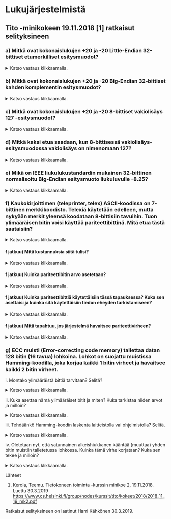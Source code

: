 # Lukujärjestelmistä

## Tito -minikokeen 19.11.2018 [1] ratkaisut selityksineen

### a) Mitkä ovat kokonaislukujen +20 ja -20 Little-Endian 32-bittiset etumerkilliset esitysmuodot?
<details>
  <summary>Katso vastaus klikkaamalla.</summary>

#### Ratkaisu
* Muutetaan ensin positiivinen luku +20 binääriluvuksi:
  * 20 = 16\*__1__ + 8\*__0__ + 4\*__1__ + 2\*__0__ + 1\*__0__
* Saadaan binääriluku `10100`.
* Seuraavaksi muutetaan se 32-bittiseksi binääriluvuksi:
* Saadaan `0000 0000  0000 0000  0000 0000  0001 0100`, joka on nyt luku +20 luontaisessa Big-Endian -esitysmuodossa, jossa eniten merkitsevä tavu on ensimmäisenä (8 ensimmäistä bittiä vasemmalta luettuna) ja vähiten merkitsevä tavu viimeisenä (8 viimeistä bittiä vasemmalta luettuna).
* Big Endian etumerkillisessä esitysmuodossa ensimmäinen bitti vasemmalta ilmaisee merkin. + on 0 ja - on 1. Vaihdetaan nyt merkki lukua -20 varten:
* Saadaan `1000 0000  0000 0000  0000 0000  0001 0100`, joka on nyt luku -20 luontaisessa Big Endian -esitysmuodossa.
* Seuraavaksi vaihdetaan tavujärjestys käänteiseen Little Endian -muotoon luvulle +20:
* Saadaan `0001 0100  0000 0000  0000 0000  0000 0000` tai heksadesimaalimuodossa `0x14000000`.
* Ja vastaavasti vaihdetaan tavujärjestys käänteiseen Little Endian -muotoon luvulle -20:
* Saadaan `0001 0100  0000 0000  0000 0000  1000 0000` tai heksadesimaalimuodossa `0x14000080`. Kannattaa erityisesti huomata, että etumerkillisessä Little Endian -muodossa etumerkin ilmaisee edelleenkin eniten merkitsevän tavun (oikeanpuoleisimman tavun) ensimmäinen bitti.


</details>


### b) Mitkä ovat kokonaislukujen +20 ja -20 Big-Endian 32-bittiset kahden komplementin esitysmuodot?
<details>
  <summary>Katso vastaus klikkaamalla.</summary>

#### Ratkaisu
Tehtävässä a on jo kokonaisluku +20 muutettu Big-Endian 32-bittiseksi kokonaisluvuksi `0000 0000  0000 0000  0000 0000  0001 0100`.

Big Endian kahden komplementin esitysmuodossa oleva positiivinen luku on valmiiksi oikeassa muodossaan. Määritellään siis enää luvun +20 vastaluku -20:

* Otetaan luvusta `0000 0000  0000 0000  0000 0000  0001 0100` ensin komplementti kääntämällä bitit (eli 0 -> 1 ja 1 -> 0).
* Saadaan `1111 1111  1111 1111  1111 1111 1110 1011`.
* Lisätään luku `1`.
* Saadaan `1111 1111  1111 1111  1111 1111 1110 1100`, joka on luku -20 Big Endian kahden komplementin esitysmuodossa.

</details>



### c) Mitkä ovat kokonaislukujen +20 ja -20 8-bittiset vakiolisäys 127 -esitysmuodot?
<details>
  <summary>Katso vastaus klikkaamalla.</summary>

#### Ratkaisu
* Luku -20: Lisätään lukuun -20 vakiolisäys 127 ja saadaan 107, joka on binäärilukuna `0110 1011`.
* Luku +20: Luku 20 + vakiolisäys 127 = 147 muutettuna binäärilukumuotoon eli `1001 0011`.

* Vakiolisäys -esitystavassakin merkitsevimmän tavun (tässä vain yksi tavu) ensimmäisestä bitistä näkee minkä merkkinen luku on, mutta toisin kuin muissa esitystavoissa, 0 on negatiiviset luvut ja 1 positiiviset luvut.

</details>


### d) Mitkä kaksi etua saadaan, kun 8-bittisessä vakiolisäys-esitysmuodossa vakiolisäys on nimenomaan 127?
<details>
  <summary>Katso vastaus klikkaamalla.</summary>

#### Ratkaisu
* Saadaan ilmaistua yksikäsitteisesti luvut välillä -127 ... +128, eli puolet ei-positiivisia ja puolet positiivisia lukuja
* Lukujen järjestys vakiolisäys-esitysmuodossa on sama kuin lukujen todellinen järjestys.
  * Esimerkki: Luku -127 + vakiolisäys 127 = 0 ja luku -126 + vakiolisäys 127 = 1.
  * Esimerkki: Luku -1 + vakiolisäys 127 = 126 ja luku 0 + vakiolisäys 127 = 127.

</details>


### e) Mikä on IEEE liukulukustandardin mukainen 32-bittinen normalisoitu Big-Endian esitysmuoto liukuluvulle -8.25?
<details>
  <summary>Katso vastaus klikkaamalla.</summary>

#### Ratkaisu
Oikea vastaus on `1 1000 0010 0000 1000 0000 0000 0000 000`.

IEEE:n 32-bitin liukulukustandardissa liukuluku muodostuu merkistä eli +/- (1 bitti), eksponentista vakiolisäysmuodossa (8 bittiä) ja mantissasta (23 bittiä).

* Merkki on -, joten ensimmäinen bitti on 1.
* Muunnetaan 8,25 binaariluvuksi. Luku 8 on `1000` ja 0,25 eli 1/4 on `.01`. Saadaan `1000.01`.
  * 8,25 = 1\*8 + 0\*4 + 0\*2 + 0\*1 + 0\*0,5 + 1\*0,25
* Muutetaan luku muotoon jossa ensimmäinen numero vasemmalta lukien on 1:
  * `1000.01 = 1.00001 * 2^3`.
  * Pistettä siirrettiin 3 numeroa vasemmalle, joten eksponentti on 3.
  * (Tämä on vastaavaa kuin kymmenkantaisessa järjestelmässä se, että 1729,25 = 1,72925 * 10^3.)
* IEEE-liukulukustandardissa oletetaan, että luku on siinä muodossa, että ensimmäinen bitti on 1, joten sitä ei tarvitse tallettaa! Siispä saamme mantissaksi pisteen oikeanpuoleiset luvut lisättynä riittävällä määrällä nollia, eli `0000 1000 0000 0000 0000 000`.
* Eksponentti on ilmaistava vakiolisäys 127 muodossa. 3 + 127 = 130, joka on 8-bittisenä binäärilukuna `1000 0010`.
* Lopuksi yhdistetään merkki, eksponentti vakiolisäysmuodossa ja mantissa ja saadaan lopullinen vastaus `1 1000 0010 0000 1000 0000 0000 0000 000`.
* Jos vielä halutaan, voidaan ryhmitellä luku puolitavun (4 bitin) osiin, josta se on kätevä muuttaa heksadesimaaliksi: `1100 0001 0000 0100 0000 0000 0000 0000`, josta saadaan `0xC1040000`. Käänteisesti muutos tehdään vastaavasti. Jos olisi annettuna heksadesimaaliluku `0xC1040000`, sen muuntaminen binääriluvuksi on suoraviivaista, onhan `0xC = 0b1100, 0x1 = 0b0001, 0x0 = 0b0000, 0x4 = 0b0100`.


</details>


### f) Kaukokirjoittimen (teleprinter, telex) ASCII-koodissa on 7-bittinen merkkikoodisto. Telexiä käytetään edelleen, mutta nykyään merkit yleensä koodataan 8-bittisiin tavuihin. Tuon ylimääräisen bitin voisi käyttää pariteettibittinä. Mitä etua tästä saataisiin?

<details>
  <summary>Katso vastaus klikkaamalla.</summary>

#### Ratkaisu
Paritettibitin avulla pyrittäisiin tarkistamaan tiedonsiirron eheyttä, eli onko tieto pysynyt samana lähettäjältä vastaanottajalle. 

</details>

#### f jatkuu) Mitä kustannuksia siitä tulisi? 

<details>
  <summary>Katso vastaus klikkaamalla.</summary>

#### Ratkaisu
Telex-laitteisiin tulisi tehdä vähintään ohjelmistomuutoksia ja mahdollisesti laitteita joutuisi uusimaan. 

</details>


#### f jatkuu) Kuinka pariteettibitin arvo asetetaan? 

<details>
  <summary>Katso vastaus klikkaamalla.</summary>

#### Ratkaisu
* Parillinen pariteetti: lasketaan 7 bitin ykkösten määrä. Jos se on pariton, asetetaan pariteettibitiksi 1. Jos se on parillinen, asetetaan pariteettibitiksi 0.
* Pariton pariteetti: lasketaan 7 bitin ykkösten määrä. Jos se on pariton, asetetaan pariteettibitiksi 0. Jos se on parillinen, asetetaan pariteettibitiksi 1.
Olisi järkevintä valita vain toinen näistä, esimerkiksi parillinen pariteetti, jota kaikki laitteet käyttäisivät. Muutoin on lisäksi ilmoitettava jokaisessa viestissä kumpaa pariteettia käytetään.

</details>


#### f jatkuu) Kuinka pariteettibittiä käytettäisiin tässä tapauksessa? Kuka sen asettaisi ja kuinka sitä käytettäisiin tiedon eheyden tarkistamiseen? 

<details>
  <summary>Katso vastaus klikkaamalla.</summary>

#### Ratkaisu
Pariteettibitin asettaisi lähettävä laite joko laitteistotasolla tai ohjelmistotasolla. Vastaanottava laite tarkistaa onko ykkösiä valitun pariteetin mukaisesti. Jos käytössä on parillinen pariteetti, vastaanottava laite tarkistaa onko ykkösiä tavussa (8 bitissä) parillinen määrä.

Pariteettibitin avulla ei kuitenkaan havaita virhettä, jos parillinen määrä bittejä muuttaa arvonsa lähetyksen aikana: ykkösten määrän parillisuuteen vaikuttaa vain jos pariton määrä bittejä vaihtaa arvonsa.

</details>

#### f jatkuu) Mitä tapahtuu, jos järjestelmä havaitsee pariteettivirheen? 

<details>
  <summary>Katso vastaus klikkaamalla.</summary>

#### Ratkaisu
Riippuu mitä haluttaisiin tapahtuvan. Virhettä ei saada korjattua, sillä järjestelmä ei tiedä mikä biteistä on vaihtunut. Esimerkiksi siinä voisi tehdä niin, että järjestelmä ilmoittaisi virheestä jollakin tavalla ja ehkä myös pyytäisi uudelleenlähetystä.

</details>



### g) ECC muisti (Error-correcting code memory) tallettaa datan 128 bitin (16 tavua) lohkoina. Lohkot on suojattu muistissa Hamming-koodilla, joka korjaa kaikki 1 bitin virheet ja havaitsee kaikki 2 bitin virheet.

i. Montako ylimääräistä bittiä tarvitaan? Selitä?
<details>
  <summary>Katso vastaus klikkaamalla.</summary>

#### Ratkaisu
9 bittiä.

Tavallisella Hamming-koodilla voi havaita ja korjata yhden bitin virheen mutta se ei havaitse kahden bitin virhettä.

Tavallista Hamming-koodia varten tarvitaan 8 bittiä ja lisäksi 1 pariteettibitti koko datan ja kaikkien pariteettibittien suojaamiseen. Näin voidaan korjata yhden bitin virhe ja saada tarkistettua ylimääräisen pariteettibitin avulla onko korjauksen jälkeen pariteetti säilynyt haluttuna (ykkösten määrä pysynyt parillisena, jos kyse parillisesta pariteetista). Jos ei ole säilynyt, on löydetty kahden bitin virhe.

Pariteettibitit ovat järjestysnumeroiltaan 2:n potensseja eli P1, P2, P4, P8, P16, P32, P64 ja P128. Lisäksi kaikkien bittien pariteetin säilymistä (ykkösten määrän parillisuuden säilymistä, jos käytössä on parillinen pariteetti), tarvitaan yksi pariteettibitti P0.

</details>


ii. Kuka asettaa nämä ylimääräiset bitit ja miten? Kuka tarkistaa niiden arvot ja milloin? 
<details>
  <summary>Katso vastaus klikkaamalla.</summary>

#### Ratkaisu
Koska kyse on virheenkorjaava muisti, muistipiiri asettaa nämä ylimääräiset bitit kun tietoa talletetaan muistiin. Vastaavasti tietoa muistista luettaessa muistipiiri tarkistaa onko tieto muuttunut.

Pariteettibitit P1, P2, ..., P128 asetetaan seuraavasti: 128 databitin sekaan asetetaan pariteettibitit järjestysnumeronsa mukaiseen paikkaan, siis P1 ensimmäiseksi oikealle, P2 toiseksi oikealta, databitti 1 kolmanneksi oikealta ja niin edelleen. Lisäksi P0 -bitti asetetaan esimerkiksi äärimmäiseksi oikealle. Itse laitteessa tämä tehdään ylimääräisin johtimin.

Lisäksi laitteistossa voi olla erikseen muistiväylän läpi kuljetetun tiedon suojaus Hamming-koodilla ylimääräisin johtimin, jolloin muistista suorittimelle lähetetty tieto voidaan tarkistaa ja mahdollisesti korjata suorittimen puolella, ja vastaavasti suorittimelta muistille lähetetty tieto. 

</details>


iii. Tehdäänkö Hamming-koodin laskenta laitteistolla vai ohjelmistolla? Selitä. 
<details>
  <summary>Katso vastaus klikkaamalla.</summary>

#### Ratkaisu
Laitteistolla. Ohjelmistototeutus vaatisi useamman konekäskyn ja hidastaisi kohtuuttomasti muistin käyttöä. Yleisesti ottaen prosessorissa ja sen lähellä muistissa ja muistiväylällä tiedon eheydyn suojaaminen hoidetaan laittteistototeutuksena nopeuden ja toimintavarmuuden takia.

</details>


iv. Oletetaan nyt, että satunnainen alkeishiukkanen kääntää (muuttaa) yhden bitin muistiin talletetussa lohkossa. Kuinka tämä virhe korjataan? Kuka sen tekee ja milloin?
<details>
  <summary>Katso vastaus klikkaamalla.</summary>

#### Ratkaisu
Kun tietoa luetaan muistista, muistipiiri yrittää korjata tiedon ennen sen lähettämistä muistiväylää pitkin eteenpäin.

Virheellisen bitin sijainti saadaan selville pariteettibittien avulla: P1 on määritelty suojaamaan yhtä bittiä (itsensä mukaanlukien), ohittamaan yhden bitin, suojaamaan yhden bitin, ohittamaan yhden bitin ja niin edelleen, eli bitit 1, 3, 5, ..., 136. P2 vastaavasti on suojaamassa kahta bittiä, ohittamassa kaksi ja niin edelleen, eli bitit 2, 3, 6, 7, ... Niiden pariteettibittien järjestysnumeroiden summa, joiden suojaamien bittien pariteetti (ykkösten määrän parillisuus, jos kyse parillisesta pariteetista), on muuttunut, osoittaa mikä bitti on vaihtunut. Muistipiiri vaihtaa kääntyneen bitin, tarkistaa onko kaikkien bittien ykkösten määrä se mikä pitääkin, ja koska tässä tapauksessa on (vain yksi bitti kääntynyt), tieto on valmis lähetettäväksi muistiväylälle. 

</details>




Lähteet
1. Kerola, Teemu. Tietokoneen toiminta -kurssin minikoe 2, 19.11.2018. Luettu 30.3.2019 https://www.cs.helsinki.fi/group/nodes/kurssit/tito/kokeet/2018/2018_11_19_mk2.pdf


Ratkaisut selityksineen on laatinut Harri Kähkönen 30.3.2019.
